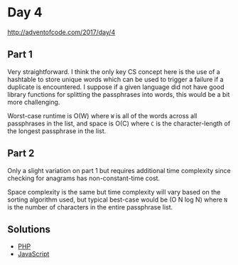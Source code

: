 # Day 4

http://adventofcode.com/2017/day/4

## Part 1

Very straightforward. I think the only key CS concept here is the use of a hashtable to store unique words which can be
used to trigger a failure if a duplicate is encountered. I suppose if a given language did not have good library
functions for splitting the passphrases into words, this would be a bit more challenging.

Worst-case runtime is O(W) where `W` is all of the words across all passphrases in the list, and space is O(C) where `C`
is the character-length of the longest passphrase in the list.

## Part 2

Only a slight variation on part 1 but requires additional time complexity since checking for anagrams has non-constant-time
cost.

Space complexity is the same but time complexity will vary based on the sorting algorithm used, but typical
best-case would be (O N log N) where `N` is the number of characters in the entire passphrase list.

## Solutions

 - [PHP](../../php/src/Solution/Day04Solution.php)
 - [JavaScript](../../javascript/lib/solution/day04.js) 